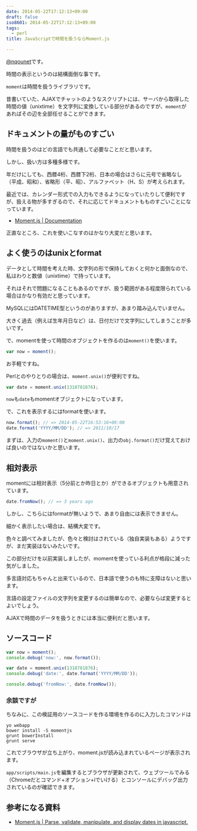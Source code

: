 ```yaml
---
date: 2014-05-22T17:12:13+09:00
draft: false
iso8601: 2014-05-22T17:12:13+09:00
tags:
  - perl
title: JavaScriptで時間を扱うならMoment.js

---
```


[@nqounet](https://twitter.com/nqounet)です。

時間の表示というのは結構面倒な事です。

`moment`は時間を扱うライブラリです。

昔書いていた、AJAXでチャットのようなスクリプトには、サーバから取得した時間の値（unixtime）を文字列に変換している部分があるのですが、`moment`があればその辺を全部任せることができます。

## ドキュメントの量がものすごい

時間を扱うのはどの言語でも共通して必要なことだと思います。

しかし、扱い方は多種多様です。

年だけにしても、西暦4桁、西暦下2桁、日本の場合はさらに元号で省略なし（平成、昭和）、省略形（平、昭）、アルファベット（H、S）が考えられます。

最近では、カレンダー形式での入力もできるようになっていたりして便利ですが、扱える物が多すぎるので、それに応じてドキュメントもものすごいことになっています。

- [Moment.js | Documentation](http://momentjs.com/docs/)

正直なところ、これを使いこなすのはかなり大変だと思います。

## よく使うのはunixとformat

データとして時間を考えた時、文字列の形で保持しておくと何かと面倒なので、私はわりと数値（unixtime）で持っています。

それはそれで問題になることもあるのですが、扱う範囲がある程度限られている場合はかなり有効だと思っています。

MySQLにはDATETIME型というのがありますが、あまり踏み込んでいません。

大きく過去（例えば生年月日など）は、日付だけで文字列にしてしまうことが多いです。

で、momentを使って時間のオブジェクトを作るのは`moment()`を使います。

```js
var now = moment();
```

お手軽ですね。

Perlとのやりとりの場合は、`moment.unix()`が便利ですね。

```js
var date = moment.unix(1318781876);
```

`now`も`date`もmomentオブジェクトになっています。

で、これを表示するにはformatを使います。

```js
now.format(); // => 2014-05-22T16:53:16+09:00
date.format('YYYY/MM/DD'); // => 2011/10/17
```

まずは、入力の`moment()`と`moment.unix()`、出力の`obj.format()`だけ覚えておけば良いのではないかと思います。

## 相対表示

momentには相対表示（5分前とか昨日とか）ができるオブジェクトも用意されています。

```js
date.fromNow(); // => 3 years ago
```

しかし、こちらにはformatが無いようで、あまり自由には表示できません。

細かく表示したい場合は、結構大変です。

色々と調べてみましたが、色々と検討はされている（独自実装もある）ようですが、まだ実装はないみたいです。

この部分だけを以前実装しましたが、momentを使っている利点が格段に減った気がしました。

多言語対応もちゃんと出来ているので、日本語で使うのも特に支障はないと思います。

言語の設定ファイルの文字列を変更するのは簡単なので、必要ならば変更するとよいでしょう。

AJAXで時間のデータを扱うときには本当に便利だと思います。

## ソースコード

```js
var now = moment();
console.debug('now:', now.format());

var date = moment.unix(1318781876);
console.debug('date:', date.format('YYYY/MM/DD'));

console.debug('fromNow:', date.fromNow());
```

### 余談ですが

ちなみに、この検証用のソースコードを作る環境を作るのに入力したコマンドは

```shell
yo webapp
bower install -S momentjs
grunt bowerInstall
grunt serve
```

これでブラウザが立ち上がり、moment.jsが読み込まれているページが表示されます。

`app/scripts/main.js`を編集するとブラウザが更新されて、ウェブツールでみる（Chromeだとコマンド+オプション+iでいける）とコンソールにデバッグ出力されているのが確認できます。

## 参考になる資料

- [Moment.js | Parse, validate, manipulate, and display dates in javascript.](http://momentjs.com/)
